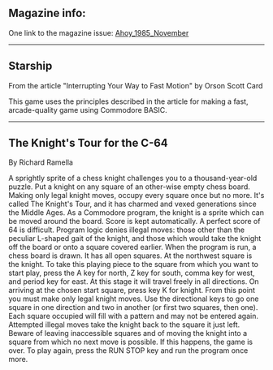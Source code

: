 ## Magazine info: 
One link to the magazine issue: [Ahoy_1985_November](https://archive.org/details/ahoy-magazine-23)
____

## Starship

From the article "Interrupting Your Way to Fast Motion" by Orson Scott Card 

This game uses the principles described in the article for making a fast,
arcade-quality game using Commodore BASIC.

____

## The Knight's Tour for the C-64

By Richard Ramella

A sprightly sprite of a chess knight challenges you to a thousand-year-old puzzle. Put a knight on any square of an other-wise empty chess board. Making only legal knight moves, occupy every square once but no more. It's called The Knight's Tour, and it has charmed and vexed generations since the Middle Ages.
As a Commodore program, the knight is a sprite which can be moved around the board. Score is kept automatically. A perfect score of 64 is difficult. Program logic denies illegal moves: those other than the peculiar L-shaped gait of the knight, and those which would take the knight off the board or onto a square covered earlier.
When the program is run, a chess board is drawn. It has all open squares. At the northwest square is the knight. To take this playing piece to the square from which you want to start play, press the A key for north, Z key for south, comma key for west, and period key for east. At this stage it will travel freely in all directions.
On arriving at the chosen start square, press key K for knight. From this point you must make only legal knight moves. Use the directional keys to go one square in one direction and two in another (or first two squares, then one). Each square occupied will fill with a pattern and may not be entered again. Attempted illegal moves take the knight back to the square it just left.
Beware of leaving inaccessible squares and of moving the knight into a square from which no next move is possible. If this happens, the game is over. To play again, press the RUN STOP key and run the program once more.
